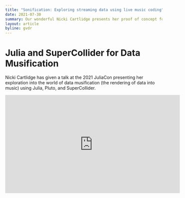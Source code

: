 ```yaml
---
title: "Sonification: Exploring streaming data using live music coding"
date: 2021-07-30
summary: Our wonderful Nicki Cartlidge presents her proof of concept for a live music library written in Julia, using Pluto, and interacting with SuperCollider
layout: article
byline: gvdr
---
```


# Julia and SuperCollider for Data Musification

Nicki Cartlidge has given a talk at the 2021 JuliaCon presenting her exploration into the world of data musification (the rendering of data into music) using Julia, Pluto, and SuperCollider.

<iframe width="560" height="315" src="https://www.youtube-nocookie.com/embed/XQPcwS5TQI4" title="YouTube video player" frameborder="0" allow="accelerometer; autoplay; clipboard-write; encrypted-media; gyroscope; picture-in-picture; web-share" allowfullscreen></iframe>